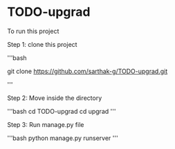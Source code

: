 # TODO-upgrad
To run this project

Step 1: clone this project

'''bash

git clone https://github.com/sarthak-g/TODO-upgrad.git

'''

Step 2: Move inside the directory

'''bash
cd TODO-upgrad
cd upgrad
'''

Step 3: Run manage.py file

'''bash
python manage.py runserver
'''
